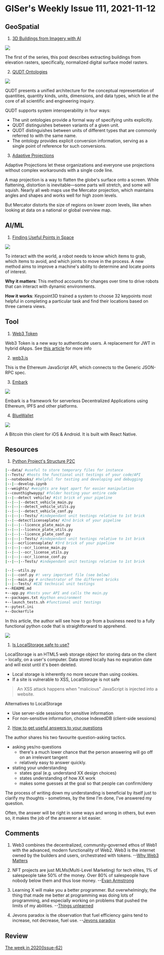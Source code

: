 # GISer's Weekly Issue 111, 2021-11-12

## GeoSpatial

1. [3D Buildings from Imagery with AI](https://medium.com/geoai/3d-buildings-from-imagery-with-ai-fbbc1852e4dd)

![](https://miro.medium.com/max/700/1*WnC8NtKhBb_ob-ht9Em_7g.png)

The first of the series, this post describes extracting buildings from elevation rasters, specifically, normalized digital surface model rasters.

2. [QUDT Ontologies](http://www.qudt.org/pages/QUDToverviewPage.html)

![](https://github.com/qudt/qudt-public-repo/wiki/Quantity_Triad_Pattern.png)

QUDT presents a unified architecture for the conceptual representation of quantities, quantity kinds, units, dimensions, and data types, which lie at the core of all scientific and engineering inquiry.

QUDT supports system interoperability in four ways:

- The unit ontologies provide a formal way of specifying units explicitly.
- QUDT distinguishes between variants of a given unit.
- QUDT distinguishes between units of different types that are commonly referred to with the same name.
- The ontology provides explicit conversion information, serving as a single point of reference for such conversions.

3. [Adaptive Projections](https://webflow-blog.mbxsandbox.com/blog/mapbox-gl-js-v2-6)

Adaptive Projections let these organizations and everyone use projections without complex workarounds with a single code line.

A map projection is a way to flatten the globe's surface onto a screen. While flattening, distortion is inevitable—some parts will stretch, and some will squish. Nearly all web maps use the Mercator projection, which maintains angles and shapes and works well for high zoom levels.

But Mercator distorts the size of regions on lower zoom levels, like when looking at data on a national or global overview map.

## AI/ML

1. [Finding Useful Points in Space](https://read.deeplearning.ai/the-batch/issue-117/)

![](https://cdn2.hubspot.net/hub/5871640/hubfs/KEYPOINTSv2-1.gif?upscale=true&width=1200&upscale=true&name=KEYPOINTSv2-1.gif)

To interact with the world, a robot needs to know which items to grab, which items to avoid, and which joints to move in the process. A new method aims to improve a machine's ability to determine and locate points of interest.

**Why it matters**: This method accounts for changes over time to drive robots that can interact with dynamic environments.

**How it works**: Keypoint3D trained a system to choose 32 keypoints most helpful in completing a particular task and find their locations based on three camera views.

## Tool

1. [Web3 Token](https://github.com/bytesbay/web3-token)

Web3 Token is a new way to authenticate users. A replacement for JWT in hybrid dApps. See [this article](https://medium.com/@bytesbay/you-dont-need-jwt-anymore-974aa6196976) for more info

2. [web3.js](https://github.com/ChainSafe/web3.js)

This is the Ethereum JavaScript API, which connects to the Generic JSON-RPC spec.

3. [Embark](https://github.com/embarklabs/embark)

![](https://framework.embarklabs.io/assets/images/tool-screenshot.png)

Embark is a framework for serverless Decentralized Applications using Ethereum, IPFS and other platforms.

4. [BlueWallet](https://github.com/BlueWallet/BlueWallet)

![](https://camo.githubusercontent.com/88b4b49bbf6b186a92ac8e555d28e85a069c76c8a7fb2623802e144acb76f7fb/68747470733a2f2f692e696d6775722e636f6d2f6848594a6e4d6a2e706e67)

A Bitcoin thin client for iOS & Android. It is built with React Native.

## Resources

1. [Python Project's Structure P2C](https://towardsdatascience.com/python-projets-structure-p2c-b2f92ab15c55)

```sh
|--data/ #useful to store temporary files for instance
|--Tests/ #hosts the functional unit testings of your code/API
|--notebooks/ #helpful for testing and developing and debugging
|--|--develop.ipynb
|--weights/ #weights are kept apart for easier manipulation
|--counthighwaypy/ #folder hosting your entire code
|--|--detect vehicle/ #1st brick of your pipeline
|--|--|--detect_vehicle_main.py
|--|--|--detect_vehicle_utils.py
|--|--|--detect_vehicle_conf.py
|--|--|--Tests/ #independant unit testings relative to 1st brick
|--|--detectlicenseplate/ #2nd brick of your pipeline
|--|--|--licence_plate_main.py
|--|--|--licence_plate_utils.py
|--|--|--licence_plate_conf.py
|--|--|--Tests/ #independant unit testings relative to 1st brick
|--|--ocrlicenseplate/ #3rd brick of your pipeline
|--|--|--ocr_license_main.py
|--|--|--ocr_license_utils.py
|--|--|--ocr_license_conf.py
|--|--|--Tests/ #independant unit testings relative to 1st brick

|--|--utils.py
|--|--conf.py #! very important file (see below)
|--|--main.py # orchestrator of the different bricks
|--|--Tests/ #E2E technical unit testings
+--README.md
+--app.py #hosts your API and calls the main.py
+--packages.txt #python environment
+--launch_tests.sh #functional unit testings
+--pytest.ini
+--Dockerfile

```

In this article, the author will see how to go from a business need to a fully functional python code that is straightforward to apprehend.

![](https://miro.medium.com/max/700/1*8HDpcthlm_YYMuq7U6KV1w.png)

1. [Is LocalStorage safe to use?](https://snyk.io/blog/is-localstorage-safe-to-use/)

LocalStorage is an HTML5 web storage object for storing data on the client – locally, on a user's computer. Data stored locally has no expiration date and will exist until it's been deleted.

- Local storage is inherently no more secure than using cookies.
- If a site is vulnerable to XSS, LocalStorage is not safe

> An XSS attack happens when "malicious" JavaScript is injected into a website.

Alternatives to LocalStorage

- Use server-side sessions for sensitive information
- For non-sensitive information, choose IndexedDB (client-side sessions)

2. [How to get useful answers to your questions](https://jvns.ca/blog/2021/10/21/how-to-get-useful-answers-to-your-questions/)

The author shares his two favourite question-asking tactics.

- asking yes/no questions
  - there's a much lower chance that the person answering will go off on an irrelevant tangent
  - relatively easy to answer quickly.
- stating your understanding
  - states goal (e.g. understand XX design choices)
  - states understanding of how XX work
  - makes some guesses at the goal so that people can confirm/deny

The process of writing down my understanding is beneficial by itself just to clarify my thoughts - sometimes, by the time I'm done, I've answered my question.

Often, the answer will be right in some ways and wrong in others, but even so, it makes the job of the answerer a lot easier.

## Comments

1.  Web3 combines the decentralized, community-governed ethos of Web1 with the advanced, modern functionality of Web2. Web3 is the internet owned by the builders and users, orchestrated with tokens.
    --[Why Web3 Matters](https://future.a16z.com/why-web3-matters/)

2.  NFT projects are just MLMs(Multi-Level Marketing) for tech elites, 1% of salespeople take 50% of the money. Over 80% of salespeople have nobody below them and thus lose money.
    --[Evan Armstrong](https://every.to/napkin-math/nft-projects-are-just-mlms-for-tech-elites)

3.  Learning X will make you a better programmer. But overwhelmingly, the thing that made me better at programming was doing lots of programming, and especially working on problems that pushed the limits of my abilities.
    --[Things unlearned](https://scattered-thoughts.net/writing/things-unlearned/)

4.  Jevons paradox is the observation that fuel efficiency gains tend to increase, not decrease, fuel use.
    --[Jevons paradox](https://en.wikipedia.org/wiki/Jevons_paradox)

## Review

[The week in 2020(Issue-62)](https://github.com/lkcozy/weekly/blob/master/docs/2020/issue-62.md)
